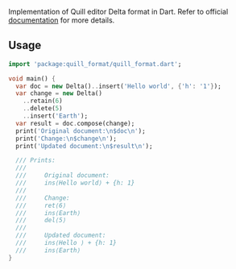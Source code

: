 Implementation of Quill editor Delta format in Dart. Refer to official
[documentation][] for more details.

[documentation]: https://quilljs.com/docs/delta/

## Usage

```dart
import 'package:quill_format/quill_format.dart';

void main() {
  var doc = new Delta()..insert('Hello world', {'h': '1'});
  var change = new Delta()
    ..retain(6)
    ..delete(5)
    ..insert('Earth');
  var result = doc.compose(change);
  print('Original document:\n$doc\n');
  print('Change:\n$change\n');
  print('Updated document:\n$result\n');

  /// Prints:
  ///
  ///     Original document:
  ///     ins⟨Hello world⟩ + {h: 1}
  ///
  ///     Change:
  ///     ret⟨6⟩
  ///     ins⟨Earth⟩
  ///     del⟨5⟩
  ///
  ///     Updated document:
  ///     ins⟨Hello ⟩ + {h: 1}
  ///     ins⟨Earth⟩
}
```